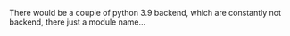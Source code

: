 There would be a couple of python 3.9 backend, which are constantly not backend, there just a module name...